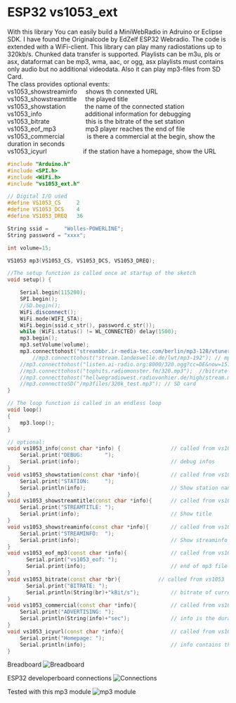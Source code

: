 # ESP32 vs1053_ext
With this library You can easily build a MiniWebRadio in Adruino or Eclipse SDK.
I have found the Originalcode by EdZelf ESP32 Webradio.
The code is extended with a WiFi-client. This library can play many radiostations up to 320kb/s.
Chunked data transfer is supported. Playlists can be m3u, pls or asx, dataformat can be mp3, wma, aac, or ogg,
asx playlists must contains only audio but no additional videodata.
Also it can play mp3-files from SD Card.<br>
The class provides optional events:<br>
vs1053_showstreaminfo &nbsp;&nbsp;&nbsp; shows th connexted URL<br>
vs1053_showstreamtitle &nbsp;&nbsp;&nbsp; the played title<br>
vs1053_showstation &nbsp; &nbsp; &nbsp; &nbsp; &nbsp; the name of the connected station<br>
vs1053_info &nbsp; &nbsp; &nbsp; &nbsp; &nbsp; &nbsp; &nbsp; &nbsp; &nbsp; &nbsp; &nbsp; &nbsp; additional information for debugging<br>
vs1053_bitrate &nbsp; &nbsp; &nbsp; &nbsp; &nbsp; &nbsp; &nbsp; &nbsp; &nbsp; &nbsp; this is the bitrate of the set station<br>
vs1053_eof_mp3 &nbsp; &nbsp; &nbsp; &nbsp; &nbsp; &nbsp; &nbsp; &nbsp; mp3 player reaches the end of file<br>
vs1053_commercial  &nbsp; &nbsp; &nbsp; &nbsp; &nbsp; &nbsp; is there a commercial at the begin, show the duration in seconds<br>
vs1053_icyurl &nbsp; &nbsp; &nbsp; &nbsp; &nbsp; &nbsp; &nbsp; &nbsp; &nbsp; &nbsp; if the station have a homepage, show the URL

``` c++
#include "Arduino.h"
#include <SPI.h>
#include <WiFi.h>
#include "vs1053_ext.h"

// Digital I/O used
#define VS1053_CS     2
#define VS1053_DCS    4
#define VS1053_DREQ   36

String ssid =     "Wolles-POWERLINE";
String password = "xxxx";

int volume=15;

VS1053 mp3(VS1053_CS, VS1053_DCS, VS1053_DREQ);

//The setup function is called once at startup of the sketch
void setup() {

    Serial.begin(115200);
    SPI.begin();
    //SD.begin();
    WiFi.disconnect();
    WiFi.mode(WIFI_STA);
    WiFi.begin(ssid.c_str(), password.c_str());
    while (WiFi.status() != WL_CONNECTED) delay(1500);
    mp3.begin();
    mp3.setVolume(volume);
    mp3.connecttohost("streambbr.ir-media-tec.com/berlin/mp3-128/vtuner_web_mp3/");
        //mp3.connecttohost("stream.landeswelle.de/lwt/mp3-192"); // mp3 192kb/s
	//mp3.connecttohost("listen.ai-radio.org:8000/320.ogg?cc=DE&now=1511557873.987&");  // ogg
	//mp3.connecttohost("tophits.radiomonster.fm/320.mp3");  //bitrate 320k
	//mp3.connecttohost("hellwegradiowest.radiovonhier.de/high/stream.mp3"); // Transfer Encoding: chunked
	//mp3.connecttoSD("/mp3files/320k_test.mp3"); // SD card
}

// The loop function is called in an endless loop
void loop()
{
    mp3.loop();
}

// optional:
void vs1053_info(const char *info) {                // called from vs1053
    Serial.print("DEBUG:       ");
    Serial.print(info);                             // debug infos
}
void vs1053_showstation(const char *info){          // called from vs1053
    Serial.print("STATION:     ");
    Serial.println(info);                           // Show station name
}
void vs1053_showstreamtitle(const char *info){      // called from vs1053
    Serial.print("STREAMTITLE: ");
    Serial.print(info);                             // Show title
}
void vs1053_showstreaminfo(const char *info){       // called from vs1053
    Serial.print("STREAMINFO:  ");
    Serial.print(info);                             // Show streaminfo
}
void vs1053_eof_mp3(const char *info){              // called from vs1053
      Serial.print("vs1053_eof: ");
      Serial.print(info);                           // end of mp3 file (filename)
}
void vs1053_bitrate(const char *br){		    // called from vs1053
      Serial.print("BITRATE: ");
      Serial.println(String(br)+"kBit/s");          // bitrate of current stream
}
void vs1053_commercial(const char *info){           // called from vs1053
    Serial.print("ADVERTISING: ");
    Serial.println(String(info)+"sec");             // info is the duration of advertising
}
void vs1053_icyurl(const char *info){               // called from vs1053
    Serial.print("Homepage: ");  
    Serial.println(info);                           // info contains the URL
}
```
Breadboard
![Breadboard](https://github.com/schreibfaul1/ESP32-vs1053_ext/blob/master/additional%20info/Breadboard.jpg)

ESP32 developerboard connections
![Connections](https://github.com/schreibfaul1/ESP32-vs1053_ext/blob/master/additional%20info/ESP32_dev_board.jpg)

Tested with this mp3 module
![mp3 module](https://github.com/schreibfaul1/ESP32-vs1053_ext/blob/master/additional%20info/MP3_Board.gif)


